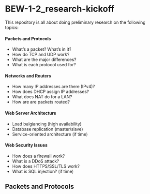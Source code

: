 # BEW-1-2_research-kickoff
This repository is all about doing preliminary research on the following topics:

#### Packets and Protocols
- What’s a packet? What’s in it?
- How do TCP and UDP work?
- What are the major differences?
- What is each protocol used for?

#### Networks and Routers
- How many IP addresses are there (IPv4)?
- How does DHCP assign IP addresses?
- What does NAT do for a LAN?
- How are are packets routed?

#### Web Server Architecture
- Load balgiancing (high availability)
- Database replication (master/slave)
- Service-oriented architecture (if time)

#### Web Security Issues
- How does a firewall work?
- What is a DDoS attack?
- How does HTTPS/SSL/TLS work?
- What is SQL injection? (if time)

## Packets and Protocols